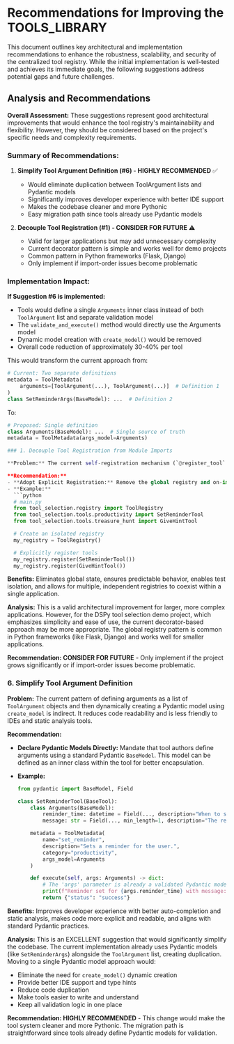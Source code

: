 # Recommendations for Improving the TOOLS_LIBRARY

This document outlines key architectural and implementation recommendations to enhance the robustness, scalability, and security of the centralized tool registry. While the initial implementation is well-tested and achieves its immediate goals, the following suggestions address potential gaps and future challenges.

## Analysis and Recommendations

**Overall Assessment:** These suggestions represent good architectural improvements that would enhance the tool registry's maintainability and flexibility. However, they should be considered based on the project's specific needs and complexity requirements.

### Summary of Recommendations:

1. **Simplify Tool Argument Definition (#6) - HIGHLY RECOMMENDED** ✅
   - Would eliminate duplication between ToolArgument lists and Pydantic models
   - Significantly improves developer experience with better IDE support
   - Makes the codebase cleaner and more Pythonic
   - Easy migration path since tools already use Pydantic models

2. **Decouple Tool Registration (#1) - CONSIDER FOR FUTURE** ⚠️
   - Valid for larger applications but may add unnecessary complexity
   - Current decorator pattern is simple and works well for demo projects
   - Common pattern in Python frameworks (Flask, Django)
   - Only implement if import-order issues become problematic

### Implementation Impact:

**If Suggestion #6 is implemented:**
- Tools would define a single `Arguments` inner class instead of both `ToolArgument` list and separate validation model
- The `validate_and_execute()` method would directly use the Arguments model
- Dynamic model creation with `create_model()` would be removed
- Overall code reduction of approximately 30-40% per tool

This would transform the current approach from:
```python
# Current: Two separate definitions
metadata = ToolMetadata(
    arguments=[ToolArgument(...), ToolArgument(...)]  # Definition 1
)
class SetReminderArgs(BaseModel): ...  # Definition 2
```

To:
```python
# Proposed: Single definition
class Arguments(BaseModel): ...  # Single source of truth
metadata = ToolMetadata(args_model=Arguments)

### 1. Decouple Tool Registration from Module Imports

**Problem:** The current self-registration mechanism (`@register_tool` decorator executing on import) creates global side effects. This makes the system's state dependent on import order, which is unpredictable and complicates testing by creating a shared global state.

**Recommendation:**
- **Adopt Explicit Registration:** Remove the global registry and on-import registration. Instead, provide a `ToolRegistry` class that can be instantiated. The application owner would then explicitly discover and register tools with a registry instance.
- **Example:**
  ```python
  # main.py
  from tool_selection.registry import ToolRegistry
  from tool_selection.tools.productivity import SetReminderTool
  from tool_selection.tools.treasure_hunt import GiveHintTool

  # Create an isolated registry
  my_registry = ToolRegistry()

  # Explicitly register tools
  my_registry.register(SetReminderTool())
  my_registry.register(GiveHintTool())
  ```

**Benefits:** Eliminates global state, ensures predictable behavior, enables test isolation, and allows for multiple, independent registries to coexist within a single application.

**Analysis:** This is a valid architectural improvement for larger, more complex applications. However, for the DSPy tool selection demo project, which emphasizes simplicity and ease of use, the current decorator-based approach may be more appropriate. The global registry pattern is common in Python frameworks (like Flask, Django) and works well for smaller applications.

**Recommendation: CONSIDER FOR FUTURE** - Only implement if the project grows significantly or if import-order issues become problematic.

### 6. Simplify Tool Argument Definition

**Problem:** The current pattern of defining arguments as a list of `ToolArgument` objects and then dynamically creating a Pydantic model using `create_model` is indirect. It reduces code readability and is less friendly to IDEs and static analysis tools.

**Recommendation:**
- **Declare Pydantic Models Directly:** Mandate that tool authors define arguments using a standard Pydantic `BaseModel`. This model can be defined as an inner class within the tool for better encapsulation.

- **Example:**
  ```python
  from pydantic import BaseModel, Field

  class SetReminderTool(BaseTool):
      class Arguments(BaseModel):
          reminder_time: datetime = Field(..., description="When to set the reminder.")
          message: str = Field(..., min_length=1, description="The reminder message.")

      metadata = ToolMetadata(
          name="set_reminder",
          description="Sets a reminder for the user.",
          category="productivity",
          args_model=Arguments
      )

      def execute(self, args: Arguments) -> dict:
          # The 'args' parameter is already a validated Pydantic model
          print(f"Reminder set for {args.reminder_time} with message: '{args.message}'")
          return {"status": "success"}
  ```

**Benefits:** Improves developer experience with better auto-completion and static analysis, makes code more explicit and readable, and aligns with standard Pydantic practices.

**Analysis:** This is an EXCELLENT suggestion that would significantly simplify the codebase. The current implementation already uses Pydantic models (like `SetReminderArgs`) alongside the `ToolArgument` list, creating duplication. Moving to a single Pydantic model approach would:
- Eliminate the need for `create_model()` dynamic creation
- Provide better IDE support and type hints
- Reduce code duplication
- Make tools easier to write and understand
- Keep all validation logic in one place

**Recommendation: HIGHLY RECOMMENDED** - This change would make the tool system cleaner and more Pythonic. The migration path is straightforward since tools already define Pydantic models for validation.
